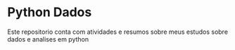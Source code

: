 # Python Dados

Este repositorio conta com atividades e resumos sobre meus estudos sobre dados e analises em python